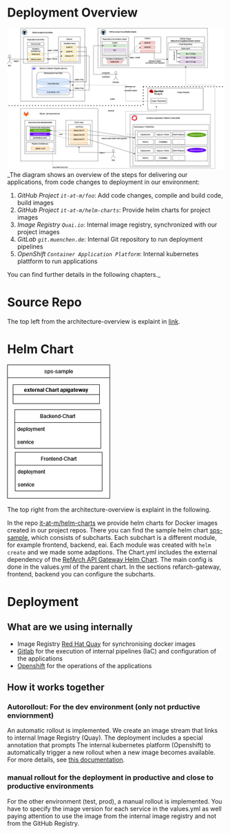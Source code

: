# Deployment Overview

![architecture-overview](images/ci_cd_github_big_picture_public.drawio.png)
_The diagram shows an overview of the steps for delivering our applications, from code changes to deployment in our environment:

1. _GitHub Project `it-at-m/foo`_: Add code changes, compile and build code, build images
2. _GitHub Project `it-at-m/helm-charts`_: Provide helm charts for project images
3. _Image Registry `Quai.io`_: Internal image registry, synchronized with our project images
4. _GitLab `git.muenchen.de`_:  Internal Git repository to run deployment pipelines
5. _OpenShift `Container Application Platform`_: Internal kubernetes plattform to run applications

 You can find further details in the following chapters._

# Source Repo

The top left from the architecture-overview is explaint in [link](./workflows.md).

# Helm Chart

![architekture-external-helm-chart](images/external-helm-chart.drawio.png)

The top right from the architecture-overview is explaint in the following.

In the repo [it-at-m/helm-charts](https://github.com/it-at-m/helm-charts) we provide helm charts for Docker images created in our project repos. There you can find the sample helm chart [sps-sample](https://github.com/it-at-m/helm-charts/tree/main/charts/sps-sample), which consists of subcharts. Each subchart is a different module, for example frontend, backend, eai. Each module was created with `helm create` and we made some adaptions. The Chart.yml includes the external dependency of the [RefArch API Gateway Helm Chart](https://github.com/it-at-m/helm-charts/tree/main/charts/refarch-gateway). The main config is done in the values.yml of the parent chart. In the sections refarch-gateway, frontend, backend you can configure the subcharts.

# Deployment

## What are we using internally
- Image Registry [Red Hat Quay](https://docs.redhat.com/de/documentation/red_hat_quay) for synchronising docker images
- [Gitlab](https://docs.gitlab.com/) for the execution of internal pipelines (IaC) and configuration of the applications
- [Openshift](https://docs.redhat.com/en/documentation/openshift_container_platform) for the operations of the applications

## How it works together

### Autorollout: For the dev environment (only not prductive enviornment)
An automatic rollout is implemented. We create an image stream that links to internal Image Registry (Quay). The deployment includes a special annotation that prompts The internal kubernetes platform (Openshift) to automatically trigger a new rollout when a new image becomes available. For more details, see [this documentation](https://docs.redhat.com/en/documentation/openshift_container_platform/4.17/html/images/triggering-updates-on-imagestream-changes#triggering-updates-on-imagestream-changes).
### manual rollout for the deployment in productive and close to productive environments
For the other environment (test, prod), a manual rollout is implemented. You have to specify the image version for each service in the values.yml as well paying attention to use the image from the internal image registry and not from the GitHub Registry.
